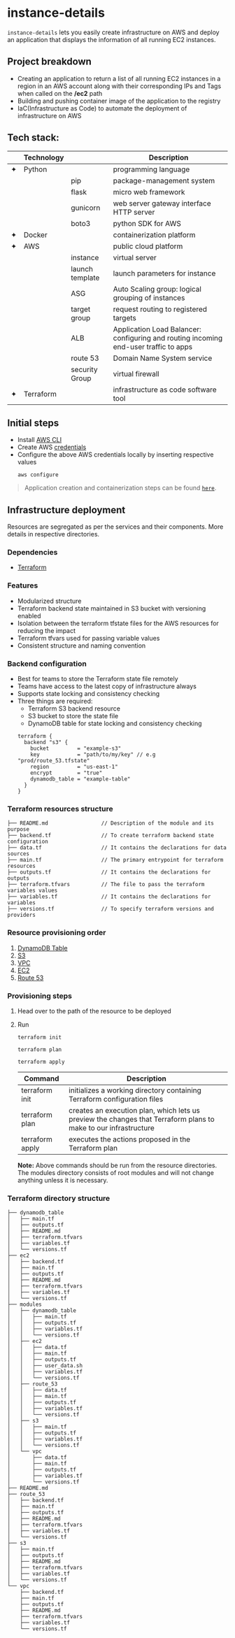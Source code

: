 # instance-details
`instance-details` lets you easily create infrastructure on AWS and deploy an application that displays the information of all running EC2 instances.
## Project breakdown
- Creating an application to return a list of all running EC2 instances in a region in an AWS account along with their corresponding IPs and Tags when called on the **/ec2** path
- Building and pushing container image of the application to the registry
- IaC(Infrastructure as Code) to automate the deployment of infrastructure on AWS
## Tech stack:
| | Technology | | Description |
| ----------- | ----------- | ----------- | ----------- |
| ✦ | Python | | programming language |
| | | pip | package-management system |
| | | flask | micro web framework |
| | | gunicorn | web server gateway interface HTTP server |
| | | boto3 | python SDK for AWS |
| ✦ | Docker | | containerization platform |
| ✦ | AWS | | public cloud platform |
| | | instance | virtual server |
| | | launch template | launch parameters for instance |
| | | ASG | Auto Scaling group: logical grouping of instances |
| | | target group | request routing to registered targets |
| | | ALB | Application Load Balancer: configuring and routing incoming end-user traffic to apps |
| | | route 53 | Domain Name System service |
| | | security Group | virtual firewall |
| ✦ | Terraform | | infrastructure as code software tool | 
## Initial steps
- Install [AWS CLI](https://docs.aws.amazon.com/cli/latest/userguide/cli-chap-install.html)
- Create AWS [credentials](https://us-east-1.console.aws.amazon.com/iam/home?region=us-east-1&skipRegion=true#/security_credentials)
- Configure the above AWS credentials locally by inserting respective values
  ```
  aws configure
  ```
> Application creation and containerization steps can be found [`here`](https://github.com/AmanM13/instance-details/tree/main/application).
## Infrastructure deployment
Resources are segregated as per the services and their components. More details in respective directories.
### Dependencies
- [Terraform](https://www.terraform.io/downloads.html)
### Features
- Modularized structure
- Terraform backend state maintained in S3 bucket with versioning enabled
- Isolation between the terraform tfstate files for the AWS resources for reducing the impact
- Terraform tfvars used for passing variable values
- Consistent structure and naming convention
### Backend configuration
- Best for teams to store the Terraform state file remotely
- Teams have access to the latest copy of infrastructure always
- Supports state locking and consistency checking
- Three things are required: 
  - Terraform S3 backend resource
  - S3 bucket to store the state file
  - DynamoDB table for state locking and consistency checking
  ```hcl
  terraform {
    backend "s3" {
      bucket         = "example-s3"
      key            = "path/to/my/key" // e.g "prod/route_53.tfstate"
      region         = "us-east-1"
      encrypt        = "true"
      dynamodb_table = "example-table"
    }
  }
  ```
### Terraform resources structure
    ├── README.md                 // Description of the module and its purpose
    ├── backend.tf                // To create terraform backend state configuration
    ├── data.tf                   // It contains the declarations for data sources
    ├── main.tf                   // The primary entrypoint for terraform resources
    ├── outputs.tf                // It contains the declarations for outputs
    ├── terraform.tfvars          // The file to pass the terraform variables values
    ├── variables.tf              // It contains the declarations for variables
    ├── versions.tf               // To specify terraform versions and providers
### Resource provisioning order
1. [DynamoDB Table](https://github.com/AmanM13/instance-details/tree/main/terraform/dynamodb_table)
2. [S3](https://github.com/AmanM13/instance-details/tree/main/terraform/s3)
3. [VPC](https://github.com/AmanM13/instance-details/tree/main/terraform/vpc)
4. [EC2](https://github.com/AmanM13/instance-details/tree/main/terraform/ec2)
5. [Route 53](https://github.com/AmanM13/instance-details/tree/main/terraform/route_53)
### Provisioning steps
1. Head over to the path of the resource to be deployed 
2. Run 
    ```
    terraform init
    ```
    ```
    terraform plan
    ```
    ```
    terraform apply
    ```
 
    | Command     | Description |
    | ----------- | ----------- |
    | terraform init | initializes a working directory containing Terraform configuration files |
    | terraform plan | creates an execution plan, which lets us preview the changes that Terraform plans to make to our infrastructure |
    | terraform apply | executes the actions proposed in the Terraform plan |

    **Note:**
    Above commands should be run from the resource directories. The modules directory consists of root modules and will not change anything unless it is necessary.
### Terraform directory structure
```
├── dynamodb_table
│   ├── main.tf
│   ├── outputs.tf
│   ├── README.md
│   ├── terraform.tfvars
│   ├── variables.tf
│   └── versions.tf
├── ec2
│   ├── backend.tf
│   ├── main.tf
│   ├── outputs.tf
│   ├── README.md
│   ├── terraform.tfvars
│   ├── variables.tf
│   └── versions.tf
├── modules
│   ├── dynamodb_table
│   │   ├── main.tf
│   │   ├── outputs.tf
│   │   ├── variables.tf
│   │   └── versions.tf
│   ├── ec2
│   │   ├── data.tf
│   │   ├── main.tf
│   │   ├── outputs.tf
│   │   ├── user_data.sh
│   │   ├── variables.tf
│   │   └── versions.tf
│   ├── route_53
│   │   ├── data.tf
│   │   ├── main.tf
│   │   ├── outputs.tf
│   │   ├── variables.tf
│   │   └── versions.tf
│   ├── s3
│   │   ├── main.tf
│   │   ├── outputs.tf
│   │   ├── variables.tf
│   │   └── versions.tf
│   └── vpc
│       ├── data.tf
│       ├── main.tf
│       ├── outputs.tf
│       ├── variables.tf
│       └── versions.tf
├── README.md
├── route_53
│   ├── backend.tf
│   ├── main.tf
│   ├── outputs.tf
│   ├── README.md
│   ├── terraform.tfvars
│   ├── variables.tf
│   └── versions.tf
├── s3
│   ├── main.tf
│   ├── outputs.tf
│   ├── README.md
│   ├── terraform.tfvars
│   ├── variables.tf
│   └── versions.tf
└── vpc
    ├── backend.tf
    ├── main.tf
    ├── outputs.tf
    ├── README.md
    ├── terraform.tfvars
    ├── variables.tf
    └── versions.tf
```
